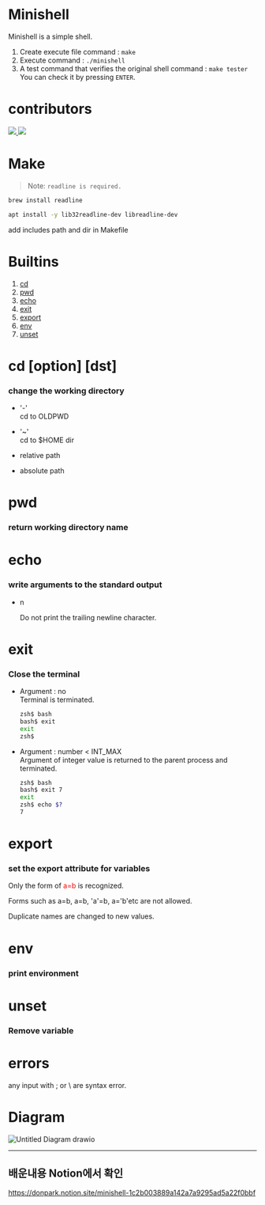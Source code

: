 # Minishell
Minishell is a simple shell.
1. Create execute file command : `make`
2. Execute command : `./minishell`
3. A test command that verifies the original shell command : `make tester`  
	You can check it by pressing `ENTER`.

# contributors
<a href="https://github.com/pdh9311">
	<img src="https://github.com/pdh9311.png?size=50">
</a>
<a href="https://github.com/42joonpark">
	<img src="https://github.com/42joonpark.png?size=50">
</a>

# Make
> Note: `readline is required.`
```sh
brew install readline
```
```sh
apt install -y lib32readline-dev libreadline-dev
```
add includes path and dir in Makefile

# Builtins
1. [cd](#cd)
2. [pwd](#pwd)
3. [echo](#echo)
4. [exit](#exit)
5. [export](#export)
6. [env](#env)
7. [unset](#unset)

# cd [option] [dst]
### change the working directory ###
- '-' \
	cd to OLDPWD

- '~' \
	cd to $HOME dir

- relative path

- absolute path

# pwd
### return working directory name ###

# echo
### write arguments to the standard output ###

- n

	Do not print the trailing newline character.

# exit
### Close the terminal ###
- Argument : no \
	Terminal is terminated.
	```sh
	zsh$ bash
	bash$ exit
	exit
	zsh$
	```

- Argument : number < INT_MAX \
	Argument of integer value is returned to the parent process and terminated.
	```sh
	zsh$ bash
	bash$ exit 7
	exit
	zsh$ echo $?
	7
	```



# export
### set the export attribute for variables ###

Only the form of <span style="color:red"> a=b </span> is recognized.

Forms such as a=b, a=b, 'a'=b, a='b'etc are not allowed.

Duplicate names are changed to new values.

# env
### print environment ###

# unset
### Remove variable ###

# errors
any input with ; or \ are syntax error.

# Diagram #
![Untitled Diagram drawio](https://user-images.githubusercontent.com/83530766/142713997-1d859eb4-43f8-4737-833b-8de1b0e59c34.png)

---
## 배운내용 Notion에서 확인
https://donpark.notion.site/minishell-1c2b003889a142a7a9295ad5a22f0bbf